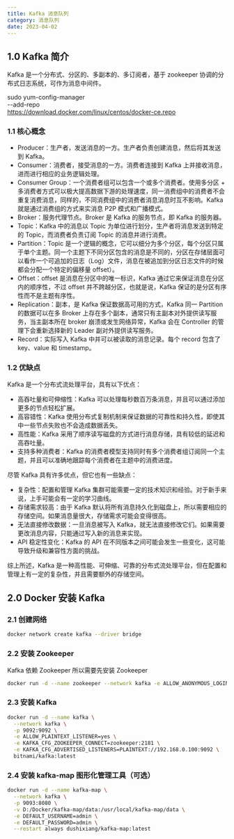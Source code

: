 ```yaml
---
title: Kafka 消息队列
category: 消息队列
date: 2023-04-02
---
```


## 1.0 Kafka 简介

Kafka 是一个分布式、分区的、多副本的、多订阅者，基于 zookeeper 协调的分布式日志系统，可作为消息中间件。

sudo yum-config-manager \
    --add-repo \
    https://download.docker.com/linux/centos/docker-ce.repo

### 1.1 核心概念

- Producer：生产者，发送消息的一方。生产者负责创建消息，然后将其发送到 Kafka。
- Consumer：消费者，接受消息的一方。消费者连接到 Kafka 上并接收消息，进而进行相应的业务逻辑处理。
- Consumer Group：一个消费者组可以包含一个或多个消费者。使用多分区 + 多消费者方式可以极大提高数据下游的处理速度，同一消费组中的消费者不会重复消费消息，同样的，不同消费组中的消费者消息消息时互不影响。Kafka 就是通过消费组的方式来实消息 P2P 模式和广播模式。
- Broker：服务代理节点。Broker 是 Kafka 的服务节点，即 Kafka 的服务器。
- Topic：Kafka 中的消息以 Topic 为单位进行划分，生产者将消息发送到特定的 Topic，而消费者负责订阅 Topic 的消息并进行消费。
- Partition：Topic 是一个逻辑的概念，它可以细分为多个分区，每个分区只属于单个主题。同一个主题下不同分区包含的消息是不同的，分区在存储层面可以看作一个可追加的日志（Log）文件，消息在被追加到分区日志文件的时候都会分配一个特定的偏移量 offset）。
- Offset：offset 是消息在分区中的唯一标识，Kafka 通过它来保证消息在分区内的顺序性，不过 offset 并不跨越分区，也就是说，Kafka 保证的是分区有序性而不是主题有序性。
- Replication：副本，是 Kafka 保证数据高可用的方式，Kafka 同一 Partition 的数据可以在多 Broker 上存在多个副本，通常只有主副本对外提供读写服务，当主副本所在 broker 崩溃或发生网络异常，Kafka 会在 Controller 的管理下会重新选择新的 Leader 副对外提供读写服务。
- Record：实际写入 Kafka 中并可以被读取的消息记录。每个 record 包含了 key、value 和 timestamp。

### 1.2 优缺点

Kafka 是一个分布式流处理平台，具有以下优点：

- 高吞吐量和可伸缩性：Kafka 可以处理每秒数百万条消息，并且可以通过添加更多的节点轻松扩展。
- 高容错性：Kafka 使用分布式复制机制来保证数据的可靠性和持久性，即使其中一些节点失败也不会造成数据丢失。
- 高性能：Kafka 采用了顺序读写磁盘的方式进行消息存储，具有较低的延迟和高吞吐量。
- 支持多种消费者：Kafka 的消费者模型支持同时有多个消费者组订阅同一个主题，并且可以准确地跟踪每个消费者在主题中的消费进度。

尽管 Kafka 具有许多优点，但它也有一些缺点：
- 复杂性：配置和管理 Kafka 集群可能需要一定的技术知识和经验。对于新手来说，上手可能会有一定的学习曲线。
- 存储需求较高：由于 Kafka 默认将所有消息持久化到磁盘上，所以需要相应的存储空间。如果消息量很大，存储需求可能会变得很高。
- 无法直接修改数据：一旦消息被写入 Kafka，就无法直接修改它们。如果需要更改消息内容，只能通过写入新的消息来实现。
- API 稳定性变化：Kafka 的 API 在不同版本之间可能会发生一些变化，这可能导致升级和兼容性方面的挑战。

综上所述，Kafka 是一种高性能、可伸缩、可靠的分布式流处理平台，但在配置和管理上有一定的复杂性，并且需要额外的存储空间。

## 2.0 Docker 安装 Kafka

### 2.1 创建网络

```bash
docker network create kafka --driver bridge
```

### 2.2 安装 Zookeeper

Kafka 依赖 Zookeeper 所以需要先安装 Zookeeper

```bash
docker run -d --name zookeeper --network kafka -e ALLOW_ANONYMOUS_LOGIN=yes bitnami/zookeeper:latest
```

### 2.3 安装 Kafka

```bash
docker run -d --name kafka \
  --network kafka \
  -p 9092:9092 \
  -e ALLOW_PLAINTEXT_LISTENER=yes \
  -e KAFKA_CFG_ZOOKEEPER_CONNECT=zookeeper:2181 \
  -e KAFKA_CFG_ADVERTISED_LISTENERS=PLAINTEXT://192.168.0.100:9092 \
  bitnami/kafka:latest
```

### 2.4 安装 kafka-map 图形化管理工具（可选）

```bash
docker run -d --name kafka-map \
  --network kafka \
  -p 9093:8080 \
  -v D:/Docker/kafka-map/data:/usr/local/kafka-map/data \
  -e DEFAULT_USERNAME=admin \
  -e DEFAULT_PASSWORD=admin \
  --restart always dushixiang/kafka-map:latest
```


